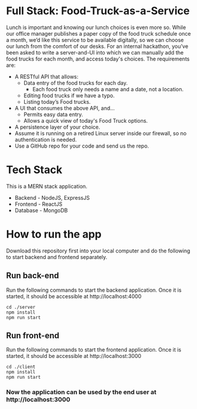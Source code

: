 # Full Stack: Food-Truck-as-a-Service

Lunch is important and knowing our lunch choices is even more so. While our office manager
publishes a paper copy of the food truck schedule once a month, we’d like this service to be
available digitally, so we can choose our lunch from the comfort of our desks. For an internal
hackathon, you’ve been asked to write a server-and-UI into which we can manually add the food
trucks for each month, and access today's choices. The requirements are:

- A RESTful API that allows:
  - Data entry of the food trucks for each day.
    - Each food truck only needs a name and a date, not a location.
  - Editing food trucks if we have a typo.
  - Listing today’s Food trucks.
- A UI that consumes the above API, and...
  - Permits easy data entry.
  - Allows a quick view of today's Food Truck options.
- A persistence layer of your choice.
- Assume it is running on a retired Linux server inside our firewall, so no authentication is needed.
- Use a GitHub repo for your code and send us the repo.

# Tech Stack

This is a MERN stack application.

- Backend - NodeJS, ExpressJS
- Frontend - ReactJS
- Database - MongoDB

# How to run the app

Download this repository first into your local computer and do the following to start backend and frontend separately.

## Run back-end

Run the following commands to start the backend application. Once it is started, it should be accessible at http://localhost:4000

```
cd ./server
npm install
npm run start
```

## Run front-end

Run the following commands to start the frontend application. Once it is started, it should be accessible at http://localhost:3000

```
cd ./client
npm install
npm run start
```

### Now the application can be used by the end user at http://localhost:3000
